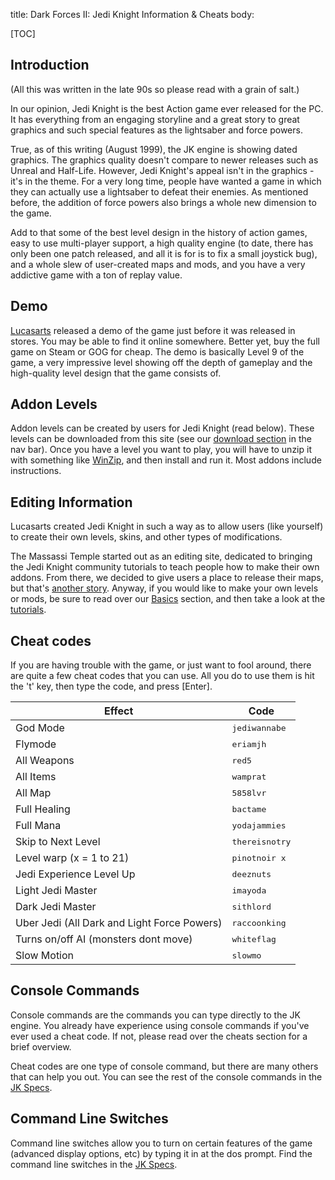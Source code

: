 title: Dark Forces II: Jedi Knight Information &amp; Cheats
body:

[TOC]

## Introduction

(All this was written in the late 90s so please read with a grain of 
salt.)

In our opinion, Jedi Knight is the best Action
game ever released for the PC. It has everything from an engaging
storyline and a great story to great graphics and such special
features as the lightsaber and force powers.

True, as of this writing (August 1999), the JK
engine is showing dated graphics. The graphics quality doesn't
compare to newer releases such as Unreal and Half-Life. However,
Jedi Knight's appeal isn't in the graphics - it's in the theme. For
a very long time, people have wanted a game in which they can
actually use a lightsaber to defeat their enemies. As mentioned
before, the addition of force powers also brings a whole new
dimension to the game.

Add to that some of the best level design in
the history of action games, easy to use multi-player support, a
high quality engine (to date, there has only been one patch
released, and all it is for is to fix a small joystick bug), and a
whole slew of user-created maps and mods, and you have a very
addictive game with a ton of replay value.

## Demo

[Lucasarts](https://www.lucasarts.com/) released a demo of the game just before 
it was released in stores. You may be able to find it online somewhere.  Better 
yet, buy the full game on Steam or GOG for cheap.  The demo is basically Level 
9 of the game, a very impressive level showing off the depth of gameplay and
the high-quality level design that the game consists of.

## Addon Levels

Addon levels can be created by users for Jedi
Knight (read below). These levels can be downloaded from this site
(see our [download section](/levels/) in the nav bar). Once you have
a level you want to play, you will have to unzip it with something like
[WinZip](https://www.winzip.com/), and then install
and run it.  Most addons include instructions.

## Editing Information

Lucasarts created Jedi Knight in such a way as to allow users (like yourself)
to create their own levels, skins, and other types of modifications.

The Massassi Temple started out as an editing
site, dedicated to bringing the Jedi Knight community tutorials to
teach people how to make their own addons. From there, we decided
to give users a place to release their maps, but that's
[another story](/about/).  Anyway, if you would like to make
your own levels or mods, be sure to read over our [Basics](/basics/) section,
and then take a look at the [tutorials](/tutorials.php).

## Cheat codes

If you are having trouble with the game, or
just want to fool around, there are quite a few cheat codes that
you can use. All you do to use them is hit the 't' key, then type
the code, and press [Enter].

<div class="cheat-table" markdown=1>

Effect                   | Code
-------------------------|-----
God Mode                 | <kbd>jediwannabe</kbd>
Flymode                  | <kbd>eriamjh</kbd>
All Weapons              | <kbd>red5</kbd>
All Items                | <kbd>wamprat</kbd>
All Map                  | <kbd>5858lvr</kbd>
Full Healing             | <kbd>bactame</kbd>
Full Mana                | <kbd>yodajammies</kbd>
Skip to Next Level       | <kbd>thereisnotry</kbd>
Level warp (x = 1 to 21) | <kbd>pinotnoir x</kbd>
Jedi Experience Level Up | <kbd>deeznuts</kbd>
Light Jedi Master        | <kbd>imayoda</kbd>
Dark Jedi Master         | <kbd>sithlord</kbd>
Uber Jedi (All Dark and Light Force Powers) | <kbd>raccoonking</kbd>
Turns on/off AI (monsters dont move)        | <kbd>whiteflag</kbd>
Slow Motion                                 | <kbd>slowmo</kbd>

</div>

## Console Commands

Console commands are the commands you can type
directly to the JK engine. You already have experience using
console commands if you've ever used a cheat
code. If not, please read over the cheats section for a brief
overview.

Cheat codes are one type of console command, but there are many others that can 
help you out.  You can see the rest of the console commands in the [JK 
Specs](https://www.massassi.net/jkspecs/).

## Command Line Switches

Command line switches allow you to turn on certain features of the game 
(advanced display options, etc) by typing it in at the dos prompt. Find the 
command line switches in the [JK Specs](https://www.massassi.net/jkspecs/).

